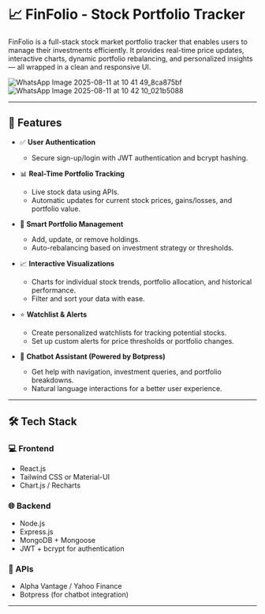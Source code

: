 
# 📈 FinFolio - Stock Portfolio Tracker

FinFolio is a full-stack stock market portfolio tracker that enables users to manage their investments efficiently. It provides real-time price updates, interactive charts, dynamic portfolio rebalancing, and personalized insights — all wrapped in a clean and responsive UI.

![WhatsApp Image 2025-08-11 at 10 41 49_8ca875bf](https://github.com/user-attachments/assets/e2258b99-c983-4bb4-a7f0-4bc6f185e25e)
![WhatsApp Image 2025-08-11 at 10 42 10_021b5088](https://github.com/user-attachments/assets/919324a1-91d2-446b-b9f5-4c2a6684f3ca)

---

## 🚀 Features

- ✅ **User Authentication**
  - Secure sign-up/login with JWT authentication and bcrypt hashing.
  
- 📊 **Real-Time Portfolio Tracking**
  - Live stock data using APIs.
  - Automatic updates for current stock prices, gains/losses, and portfolio value.

- 🧠 **Smart Portfolio Management**
  - Add, update, or remove holdings.
  - Auto-rebalancing based on investment strategy or thresholds.
  
- 📈 **Interactive Visualizations**
  - Charts for individual stock trends, portfolio allocation, and historical performance.
  - Filter and sort your data with ease.

- ⭐ **Watchlist & Alerts**
  - Create personalized watchlists for tracking potential stocks.
  - Set up custom alerts for price thresholds or portfolio changes.

- 💬 **Chatbot Assistant (Powered by Botpress)**
  - Get help with navigation, investment queries, and portfolio breakdowns.
  - Natural language interactions for a better user experience.

---

## 🛠️ Tech Stack

### 💻 Frontend
- React.js
- Tailwind CSS or Material-UI
- Chart.js / Recharts

### 🌐 Backend
- Node.js
- Express.js
- MongoDB + Mongoose
- JWT + bcrypt for authentication

### 🔗 APIs
- Alpha Vantage / Yahoo Finance 
- Botpress (for chatbot integration)

---
